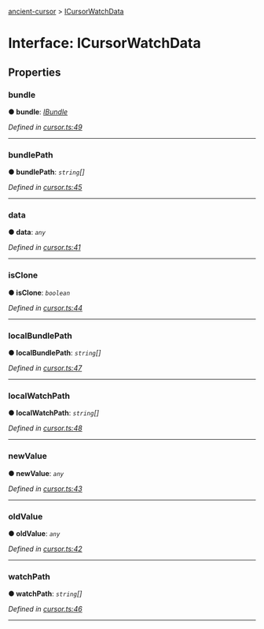 [ancient-cursor](../README.md) > [ICursorWatchData](../interfaces/icursorwatchdata.md)



# Interface: ICursorWatchData


## Properties
<a id="bundle"></a>

###  bundle

**●  bundle**:  *[IBundle](ibundle.md)* 

*Defined in [cursor.ts:49](https://github.com/AncientSouls/Cursor/blob/a4fb998/src/lib/cursor.ts#L49)*





___

<a id="bundlepath"></a>

###  bundlePath

**●  bundlePath**:  *`string`[]* 

*Defined in [cursor.ts:45](https://github.com/AncientSouls/Cursor/blob/a4fb998/src/lib/cursor.ts#L45)*





___

<a id="data"></a>

###  data

**●  data**:  *`any`* 

*Defined in [cursor.ts:41](https://github.com/AncientSouls/Cursor/blob/a4fb998/src/lib/cursor.ts#L41)*





___

<a id="isclone"></a>

###  isClone

**●  isClone**:  *`boolean`* 

*Defined in [cursor.ts:44](https://github.com/AncientSouls/Cursor/blob/a4fb998/src/lib/cursor.ts#L44)*





___

<a id="localbundlepath"></a>

###  localBundlePath

**●  localBundlePath**:  *`string`[]* 

*Defined in [cursor.ts:47](https://github.com/AncientSouls/Cursor/blob/a4fb998/src/lib/cursor.ts#L47)*





___

<a id="localwatchpath"></a>

###  localWatchPath

**●  localWatchPath**:  *`string`[]* 

*Defined in [cursor.ts:48](https://github.com/AncientSouls/Cursor/blob/a4fb998/src/lib/cursor.ts#L48)*





___

<a id="newvalue"></a>

###  newValue

**●  newValue**:  *`any`* 

*Defined in [cursor.ts:43](https://github.com/AncientSouls/Cursor/blob/a4fb998/src/lib/cursor.ts#L43)*





___

<a id="oldvalue"></a>

###  oldValue

**●  oldValue**:  *`any`* 

*Defined in [cursor.ts:42](https://github.com/AncientSouls/Cursor/blob/a4fb998/src/lib/cursor.ts#L42)*





___

<a id="watchpath"></a>

###  watchPath

**●  watchPath**:  *`string`[]* 

*Defined in [cursor.ts:46](https://github.com/AncientSouls/Cursor/blob/a4fb998/src/lib/cursor.ts#L46)*





___


